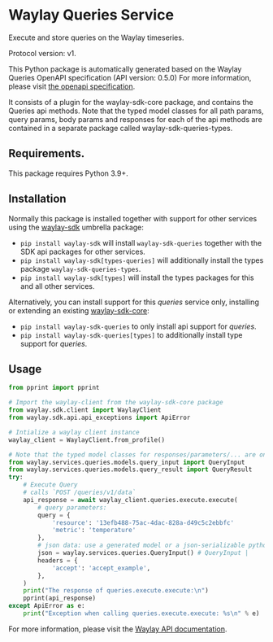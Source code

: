 # Waylay Queries Service

Execute and store queries on the Waylay timeseries.

Protocol version: v1.

This Python package is automatically generated based on the 
Waylay Queries OpenAPI specification (API version: 0.5.0)
For more information, please visit [the openapi specification](https://docs.waylay.io/openapi/public/redocly/queries.html).

It consists of a plugin for the waylay-sdk-core package, and contains the Queries api methods.
Note that the typed model classes for all path params, query params, body params and responses for each of the api methods are contained in a separate package called waylay-sdk-queries-types.

## Requirements.
This package requires Python 3.9+.

## Installation

Normally this package is installed together with support for other services using the [waylay-sdk](https://pypi.org/project/waylay-sdk/) umbrella package:
* `pip install waylay-sdk` will install `waylay-sdk-queries` together with the SDK api packages for other services.
* `pip install waylay-sdk[types-queries]` will additionally install the types package `waylay-sdk-queries-types`.
* `pip install waylay-sdk[types]` will install the types packages for this and all other services.

Alternatively, you can install support for this _queries_ service only, installing or extending an existing [waylay-sdk-core](https://pypi.org/project/waylay-sdk-core/):

- `pip install waylay-sdk-queries` to only install api support for _queries_.
- `pip install waylay-sdk-queries[types]` to additionally install type support for _queries_.

## Usage

```python
from pprint import pprint

# Import the waylay-client from the waylay-sdk-core package
from waylay.sdk.client import WaylayClient
from waylay.sdk.api.api_exceptions import ApiError

# Intialize a waylay client instance
waylay_client = WaylayClient.from_profile()

# Note that the typed model classes for responses/parameters/... are only available when `waylay-sdk-queries-types` is installed
from waylay.services.queries.models.query_input import QueryInput
from waylay.services.queries.models.query_result import QueryResult
try:
    # Execute Query
    # calls `POST /queries/v1/data`
    api_response = await waylay_client.queries.execute.execute(
        # query parameters:
        query = {
            'resource': '13efb488-75ac-4dac-828a-d49c5c2ebbfc'
            'metric': 'temperature'
        },
        # json data: use a generated model or a json-serializable python data structure (dict, list)
        json = waylay.services.queries.QueryInput() # QueryInput | 
        headers = {
            'accept': 'accept_example',
        },
    )
    print("The response of queries.execute.execute:\n")
    pprint(api_response)
except ApiError as e:
    print("Exception when calling queries.execute.execute: %s\n" % e)
```


For more information, please visit the [Waylay API documentation](https://docs.waylay.io/#/api/?id=software-development-kits).
